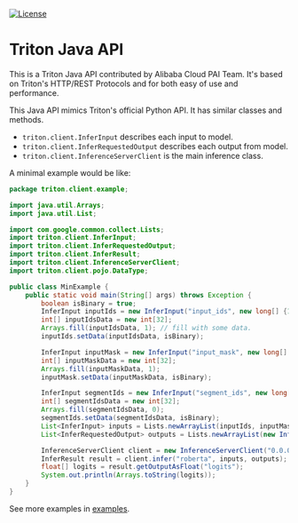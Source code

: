 <!--
# Copyright (c) 2021, NVIDIA CORPORATION & AFFILIATES. All rights reserved.
#
# Redistribution and use in source and binary forms, with or without
# modification, are permitted provided that the following conditions
# are met:
#  * Redistributions of source code must retain the above copyright
#    notice, this list of conditions and the following disclaimer.
#  * Redistributions in binary form must reproduce the above copyright
#    notice, this list of conditions and the following disclaimer in the
#    documentation and/or other materials provided with the distribution.
#  * Neither the name of NVIDIA CORPORATION nor the names of its
#    contributors may be used to endorse or promote products derived
#    from this software without specific prior written permission.
#
# THIS SOFTWARE IS PROVIDED BY THE COPYRIGHT HOLDERS ``AS IS'' AND ANY
# EXPRESS OR IMPLIED WARRANTIES, INCLUDING, BUT NOT LIMITED TO, THE
# IMPLIED WARRANTIES OF MERCHANTABILITY AND FITNESS FOR A PARTICULAR
# PURPOSE ARE DISCLAIMED.  IN NO EVENT SHALL THE COPYRIGHT OWNER OR
# CONTRIBUTORS BE LIABLE FOR ANY DIRECT, INDIRECT, INCIDENTAL, SPECIAL,
# EXEMPLARY, OR CONSEQUENTIAL DAMAGES (INCLUDING, BUT NOT LIMITED TO,
# PROCUREMENT OF SUBSTITUTE GOODS OR SERVICES; LOSS OF USE, DATA, OR
# PROFITS; OR BUSINESS INTERRUPTION) HOWEVER CAUSED AND ON ANY THEORY
# OF LIABILITY, WHETHER IN CONTRACT, STRICT LIABILITY, OR TORT
# (INCLUDING NEGLIGENCE OR OTHERWISE) ARISING IN ANY WAY OUT OF THE USE
# OF THIS SOFTWARE, EVEN IF ADVISED OF THE POSSIBILITY OF SUCH DAMAGE.
-->

[![License](https://img.shields.io/badge/License-BSD3-lightgrey.svg)](https://opensource.org/licenses/BSD-3-Clause)

# Triton Java API

This is a Triton Java API contributed by Alibaba Cloud PAI Team.
It's based on Triton's HTTP/REST Protocols and for both easy of use and performance.

This Java API mimics Triton's official Python API. It has similar classes and methods.
- `triton.client.InferInput` describes each input to model. 
- `triton.client.InferRequestedOutput` describes each output from model.
- `triton.client.InferenceServerClient` is the main inference class.

A minimal example would be like:

```java
package triton.client.example;

import java.util.Arrays;
import java.util.List;

import com.google.common.collect.Lists;
import triton.client.InferInput;
import triton.client.InferRequestedOutput;
import triton.client.InferResult;
import triton.client.InferenceServerClient;
import triton.client.pojo.DataType;

public class MinExample {
    public static void main(String[] args) throws Exception {
        boolean isBinary = true;
        InferInput inputIds = new InferInput("input_ids", new long[] {1L, 32}, DataType.INT32);
        int[] inputIdsData = new int[32];
        Arrays.fill(inputIdsData, 1); // fill with some data.
        inputIds.setData(inputIdsData, isBinary);

        InferInput inputMask = new InferInput("input_mask", new long[] {1, 32}, DataType.INT32);
        int[] inputMaskData = new int[32];
        Arrays.fill(inputMaskData, 1);
        inputMask.setData(inputMaskData, isBinary);

        InferInput segmentIds = new InferInput("segment_ids", new long[] {1, 32}, DataType.INT32);
        int[] segmentIdsData = new int[32];
        Arrays.fill(segmentIdsData, 0);
        segmentIds.setData(segmentIdsData, isBinary);
        List<InferInput> inputs = Lists.newArrayList(inputIds, inputMask, segmentIds);
        List<InferRequestedOutput> outputs = Lists.newArrayList(new InferRequestedOutput("logits", isBinary));

        InferenceServerClient client = new InferenceServerClient("0.0.0.0:8000", 5000, 5000);
        InferResult result = client.infer("roberta", inputs, outputs);
        float[] logits = result.getOutputAsFloat("logits");
        System.out.println(Arrays.toString(logits));
    }
}
```

See more examples in [examples](main/java/triton/client/examples/).